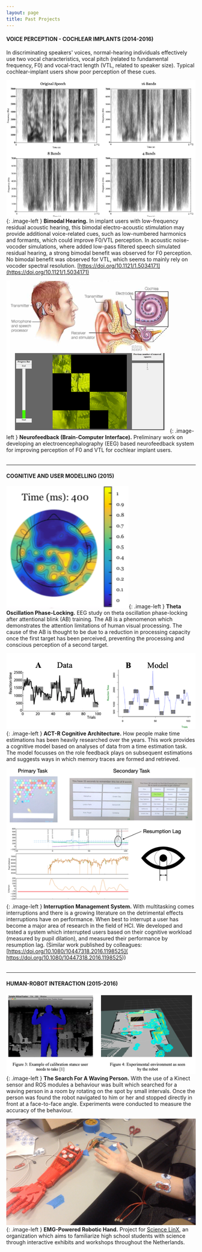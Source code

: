 ```yaml
---
layout: page
title: Past Projects
---
```


<style type="text/css">
.image-left {
  display: block;
  margin-left: auto;
  margin-right: auto;
  float: right;
}
</style>

<!-- 
<p align="center"><b>Voice Assistants (Amazon Alexa)</b></p>
<p align="center">
    <img src="/img/AlienInvasion.png" alt="" width="300px">
    <img src="/img/amazon-alexa.png" alt="" width="300px">
</p>

Designed, built, and deployed an Amazon Alexa Skill [Alien Invasion](https://www.youtube.com/watch?v=MK_amN7jztg), with two colleagues: Nalin Chhibber and Sangho Suh, as part of the _Alexa Skills Challenge: Kids_, a competition to publish an Alexa skill for children under 13.
<br>
 -->
#### VOICE PERCEPTION - COCHLEAR IMPLANTS (2014-2016)

In discriminating speakers' voices, normal-hearing individuals effectively use two vocal characteristics, vocal pitch (related to fundamental frequency, F0) and vocal-tract length (VTL, related to speaker size). Typical cochlear-implant users show poor perception of these cues.

![spectrograms of 4, 8, and 16 bands in cochlear implant](/img/PsychoacousticExperiment.png#thumbnail){: .image-left }
**Bimodal Hearing.**  In implant users with low-frequency residual acoustic hearing, this bimodal electro-acoustic stimulation may provide additional voice-related cues, such as low-numbered harmonics and formants, which could improve F0/VTL perception. In acoustic noise-vocoder simulations, where added low-pass filtered speech simulated residual hearing, a strong bimodal benefit was observed for F0 perception. No bimodal benefit was observed for VTL, which seems to mainly rely on vocoder spectral resolution. [https://doi.org/10.1121/1.5034171](https://doi.org/10.1121/1.5034171)<br>

![example of neurofeedback setup](/img/Neurofeedback2.png#thumbnail){: .image-left }
**Neurofeedback (Brain-Computer Interface).**  Preliminary work on developing an electroencephalography (EEG) based neurofeedback system for improving  perception of F0 and VTL for cochlear implant users.<br>
<br>

<!-- 
|<img src="/img/PsychoacousticExperiment.png" alt="" width="300px"> | <img src="/img/Neurofeedback2.png" alt="" width="300px"> |
|---|---|
| **Bimodal Hearing.** Psychoacoustic experiment on voice perception with cochlear implant and hearing aid simulations. [https://doi.org/10.1121/1.5034171](https://doi.org/10.1121/1.5034171)| **Neurofeedback (Brain-Computer Interface).** Preliminary work on developing an EEG based neurofeedback system for improving speech perception in cochlear implant users. | -->


<!-- <p align="center"><b>Voice Perception</b></p>
<p align="center">
    <img src="/img/PsychoacousticExperiment.png" alt="" width="300px">
</p>

Psychoacoustic experiment on voice perception with cochlear implant and hearing aid simulations.
<br>

<p align="center"><b>Neurofeedback (Brain-Computer Interface)</b></p>
<p align="center">
    <img src="/img/Neurofeedback.png" alt="" width="300px">
</p>

Developed and pilot tested an EEG based neurofeedback (brain-computer interface) system for improving speech perception in cochlear implant users.
<br> -->

-------------

#### COGNITIVE AND USER MODELLING (2015)

![eeg plot](/img/PhaseLocking3.png#thumbnail){: .image-left }
 **Theta Oscillation Phase-Locking.** EEG study on theta oscillation phase-locking after attentional blink (AB) training. The AB is a phenomenon which demonstrates the attention limitations of human visual processing. The cause of the AB is thought to be due to a reduction in processing capacity once the first target has been perceived, preventing the processing and conscious perception of a second target.<br>

![Graphs of ACTR output](/img/actr.png#thumbnail){: .image-left }
**ACT-R Cognitive Architecture.** How people make time estimations has been heavily researched over the years. This work provides a cognitive model based on analyses of data from a time estimation task. The model focusses on the role feedback plays on subsequent estimations and suggests ways in which memory traces are formed and retrieved.<br>

![Image showing interruption manaagement system](/img/interruptionmanagement.png#thumbnail){: .image-left }
**Interruption Management System.** With multitasking comes interruptions and there is a growing literature on the detrimental effects interruptions have on performance. When best to interrupt a user has become a major area of research in the field of HCI. We developed and tested a system which interrupted users based on their cognitive workload (measured by pupil dilation), and measured their performance by resumption lag. (Similar work published by colleagues: [https://doi.org/10.1080/10447318.2016.1198525](  https://doi.org/10.1080/10447318.2016.1198525))<br>
<br>

-------------

<!-- 
| <img src="/img/PhaseLocking3.png" alt="" width="150px" height="150px"> | <img src="/img/actr.png" alt="" width="300px"> | <img src="/img/interruptionmanagement.png" alt="" width="300px"> |
|---|---|---|
| **Theta Oscillation Phase-Locking.** EEG study on theta oscillation phase-locking after attentional blink (AB) training.| **ACT-R Cognitive Architecture.** How Are Time Representations Stored in Memory and What is the Influence of Feedback? | **Interruption Management System.** Based on pupil dilation as a measure of cognitive workload. (Similar work published by colleagues: [https://doi.org/10.1080/10447318.2016.1198525](  https://doi.org/10.1080/10447318.2016.1198525)) |
 -->
<!-- <p align="center"><b>Theta Oscillation Phase-Locking</b></p>
<p align="center">
    <img src="/img/PhaseLocking2.png" alt="" width="300px" height="400px">
</p>

EEG study on theta oscillation phase-locking after attentional blink (AB) training. AB is a phenomenon that reflects the temporal costs in allocating selective attention.
<br> -->

<!-- **USER MODELS** (2015)

| <img src="/img/interruptionmanagement.png" alt="" width="300px"> |
|:---:|
| **Interruption Management System.** Based on pupil dilation as a measure of cognitive workload. |
 -->


#### HUMAN-ROBOT INTERACTION (2015-2016)

![Picture showing robot waving experiment](/img/robotwaving.png#thumbnail){: .image-left }
 **The Search For A Waving Person.** With the use of a Kinect sensor and ROS modules a behaviour was built which searched for a waving person in a room by rotating on the spot by small intervals. Once the person was found the robot navigated to him or her and stopped directly in front at a face-to-face angle. Experiments were conducted to measure the accuracy of the behaviour.<br>

![3d printed robot hand](/img/Hand.png#thumbnail){: .image-left }
**EMG-Powered Robotic Hand.** Project for [Science LinX](https://www.rug.nl/sciencelinx/), an organization which aims to familiarize high school students with science through interactive exhibits and workshops throughout the Netherlands.
<br>
<br>

<!-- 
| <img src="/img/robotwaving.png" alt="" width="300px" height="150px"> | <img src="/img/Hand.png" alt="" width="300px"> |
|---|---|
| **The Search For A Waving Person.** With the use of a Kinect sensor and ROS modules a behaviour was built which searched for a waving person in a room by rotating on the spot by small intervals. Once the person was found the robot navigated to him or her and stopped directly in front at a face-to-face angle. Experiments were conducted to measure the accuracy of the behaviour.| **EMG-Powered Robotic Hand.** Project for [Science LinX](https://www.rug.nl/sciencelinx/), an organization which aims to familiarize high school students with science through interactive exhibits and workshops throughout the Netherlands. Together with a graduate physics student, created a prototype of an interactive system demonstrating the idea behind neuroprosthetics. |

 -->

<!-- **EMG-POWERED ROBOTIC HAND** (2016)

| <img src="/img/Hand.png" alt="" width="300px"> |
|:---:|
| Completed a project for [Science LinX](https://www.rug.nl/sciencelinx/), an organization which aims to familiarize high school students with science through interactive exhibits and workshops throughout the Netherlands. Together with a graduate physics student, created a prototype of an interactive system demonstrating the idea behind neuroprosthetics. | -->


<!-- <p align="center"><b>Electromyography (EMG)-powered Robotic Hand</b></p>
<p align="center">
    <img src="/img/Hand.png" alt="" width="300px">
</p>

Completed a project for [Science LinX](https://www.rug.nl/sciencelinx/), an organization which aims to familiarize high school students with science through interactive exhibits and workshops throughout the Netherlands. Together with a graduate physics student, created a prototype of an interactive system demonstrating the idea behind neuroprosthetics.
 -->




